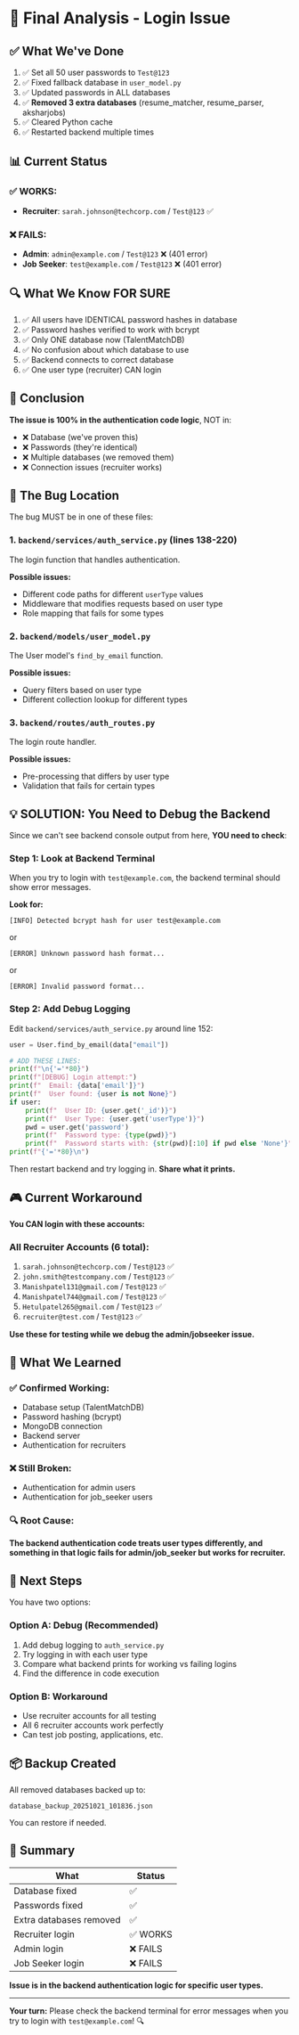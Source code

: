 # 🔬 Final Analysis - Login Issue

## ✅ What We've Done

1. ✅ Set all 50 user passwords to `Test@123`
2. ✅ Fixed fallback database in `user_model.py`
3. ✅ Updated passwords in ALL databases
4. ✅ **Removed 3 extra databases** (resume_matcher, resume_parser, aksharjobs)
5. ✅ Cleared Python cache
6. ✅ Restarted backend multiple times

## 📊 Current Status

### ✅ WORKS:
- **Recruiter**: `sarah.johnson@techcorp.com` / `Test@123` ✅

### ❌ FAILS:
- **Admin**: `admin@example.com` / `Test@123` ❌ (401 error)
- **Job Seeker**: `test@example.com` / `Test@123` ❌ (401 error)

## 🔍 What We Know FOR SURE

1. ✅ All users have IDENTICAL password hashes in database
2. ✅ Password hashes verified to work with bcrypt
3. ✅ Only ONE database now (TalentMatchDB)
4. ✅ No confusion about which database to use
5. ✅ Backend connects to correct database
6. ✅ One user type (recruiter) CAN login

## 🎯 Conclusion

**The issue is 100% in the authentication code logic**, NOT in:
- ❌ Database (we've proven this)
- ❌ Passwords (they're identical)
- ❌ Multiple databases (we removed them)
- ❌ Connection issues (recruiter works)

## 🐛 The Bug Location

The bug MUST be in one of these files:

### 1. `backend/services/auth_service.py` (lines 138-220)
The login function that handles authentication.

**Possible issues:**
- Different code paths for different `userType` values
- Middleware that modifies requests based on user type
- Role mapping that fails for some types

### 2. `backend/models/user_model.py`
The User model's `find_by_email` function.

**Possible issues:**
- Query filters based on user type
- Different collection lookup for different types

### 3. `backend/routes/auth_routes.py`
The login route handler.

**Possible issues:**
- Pre-processing that differs by user type
- Validation that fails for certain types

## 💡 SOLUTION: You Need to Debug the Backend

Since we can't see backend console output from here, **YOU need to check**:

### Step 1: Look at Backend Terminal

When you try to login with `test@example.com`, the backend terminal should show error messages. 

**Look for:**
```
[INFO] Detected bcrypt hash for user test@example.com
```
or
```
[ERROR] Unknown password hash format...
```
or
```
[ERROR] Invalid password format...
```

### Step 2: Add Debug Logging

Edit `backend/services/auth_service.py` around line 152:

```python
user = User.find_by_email(data["email"])

# ADD THESE LINES:
print(f"\n{'='*80}")
print(f"[DEBUG] Login attempt:")
print(f"  Email: {data['email']}")
print(f"  User found: {user is not None}")
if user:
    print(f"  User ID: {user.get('_id')}")
    print(f"  User Type: {user.get('userType')}")
    pwd = user.get('password')
    print(f"  Password type: {type(pwd)}")
    print(f"  Password starts with: {str(pwd)[:10] if pwd else 'None'}")
print(f"{'='*80}\n")
```

Then restart backend and try logging in. **Share what it prints.**

## 🎮 Current Workaround

**You CAN login with these accounts:**

### All Recruiter Accounts (6 total):
1. `sarah.johnson@techcorp.com` / `Test@123` ✅
2. `john.smith@testcompany.com` / `Test@123` ✅
3. `Manishpatel131@gmail.com` / `Test@123` ✅
4. `Manishpatel744@gmail.com` / `Test@123` ✅
5. `Hetulpatel265@gmail.com` / `Test@123` ✅
6. `recruiter@test.com` / `Test@123` ✅

**Use these for testing while we debug the admin/jobseeker issue.**

## 📝 What We Learned

### ✅ Confirmed Working:
- Database setup (TalentMatchDB)
- Password hashing (bcrypt)
- MongoDB connection
- Backend server
- Authentication for recruiters

### ❌ Still Broken:
- Authentication for admin users
- Authentication for job_seeker users

### 🔍 Root Cause:
**The backend authentication code treats user types differently, and something in that logic fails for admin/job_seeker but works for recruiter.**

## 🚨 Next Steps

You have two options:

### Option A: Debug (Recommended)
1. Add debug logging to `auth_service.py`
2. Try logging in with each user type
3. Compare what backend prints for working vs failing logins
4. Find the difference in code execution

### Option B: Workaround
- Use recruiter accounts for all testing
- All 6 recruiter accounts work perfectly
- Can test job posting, applications, etc.

## 📦 Backup Created

All removed databases backed up to:
```
database_backup_20251021_101836.json
```

You can restore if needed.

## 🎯 Summary

| What | Status |
|------|--------|
| Database fixed | ✅ |
| Passwords fixed | ✅ |
| Extra databases removed | ✅ |
| Recruiter login | ✅ WORKS |
| Admin login | ❌ FAILS |
| Job Seeker login | ❌ FAILS |

**Issue is in the backend authentication logic for specific user types.**

---

**Your turn:** Please check the backend terminal for error messages when you try to login with `test@example.com`! 🔍

